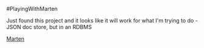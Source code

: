 #PlayingWithMarten

Just found this project and it looks like it will work for what I'm trying to do - JSON doc store, but in an RDBMS

[Marten](http://jasperfx.github.io/marten/documentation/)
